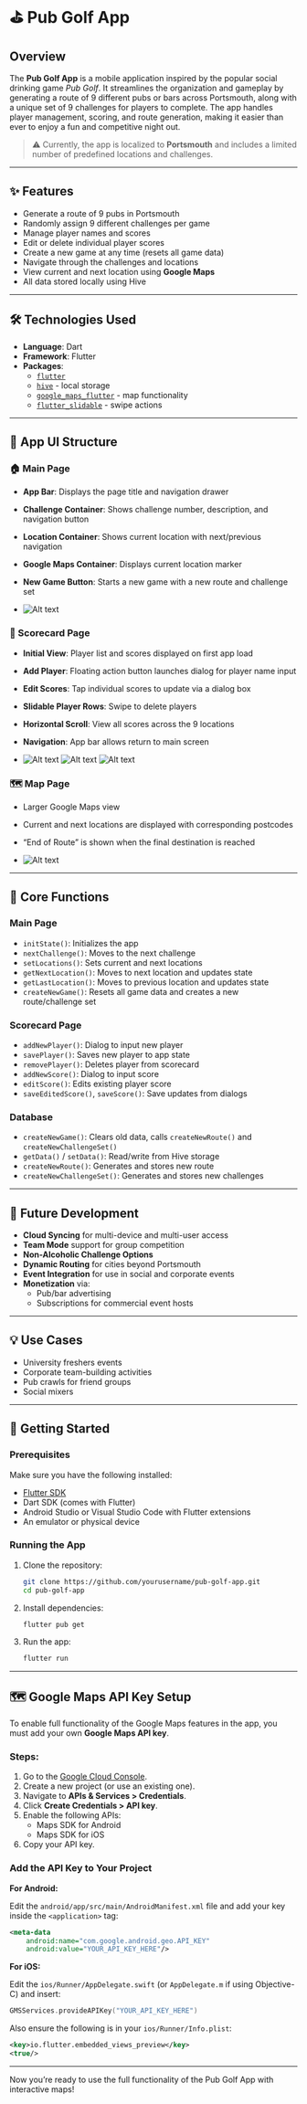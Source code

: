 
# ⛳ Pub Golf App

## Overview

The **Pub Golf App** is a mobile application inspired by the popular social drinking game *Pub Golf*. It streamlines the organization and gameplay by generating a route of 9 different pubs or bars across Portsmouth, along with a unique set of 9 challenges for players to complete. The app handles player management, scoring, and route generation, making it easier than ever to enjoy a fun and competitive night out.

> ⚠️ Currently, the app is localized to **Portsmouth** and includes a limited number of predefined locations and challenges.

---

## ✨ Features

- Generate a route of 9 pubs in Portsmouth
- Randomly assign 9 different challenges per game
- Manage player names and scores
- Edit or delete individual player scores
- Create a new game at any time (resets all game data)
- Navigate through the challenges and locations
- View current and next location using **Google Maps**
- All data stored locally using Hive

---

## 🛠️ Technologies Used

- **Language**: Dart
- **Framework**: Flutter
- **Packages**:
  - [`flutter`](https://flutter.dev/)
  - [`hive`](https://pub.dev/packages/hive) - local storage
  - [`google_maps_flutter`](https://pub.dev/packages/google_maps_flutter) - map functionality
  - [`flutter_slidable`](https://pub.dev/packages/flutter_slidable) - swipe actions

---

## 📱 App UI Structure

### 🏠 Main Page

- **App Bar**: Displays the page title and navigation drawer
- **Challenge Container**: Shows challenge number, description, and navigation button
- **Location Container**: Shows current location with next/previous navigation
- **Google Maps Container**: Displays current location marker
- **New Game Button**: Starts a new game with a new route and challenge set
  
- ![Alt text](images/MainPage.PNG)
  
### 📝 Scorecard Page

- **Initial View**: Player list and scores displayed on first app load
- **Add Player**: Floating action button launches dialog for player name input
- **Edit Scores**: Tap individual scores to update via a dialog box
- **Slidable Player Rows**: Swipe to delete players
- **Horizontal Scroll**: View all scores across the 9 locations
- **Navigation**: App bar allows return to main screen

- ![Alt text](images/AddingScores.PNG) ![Alt text](images/DeletingScores.PNG) ![Alt text](images/EmptyScoreCard.PNG)

### 🗺️ Map Page

- Larger Google Maps view
- Current and next locations are displayed with corresponding postcodes
- “End of Route” is shown when the final destination is reached

- ![Alt text](images/MapPage.PNG)
---

## 🔁 Core Functions

### Main Page
- `initState()`: Initializes the app
- `nextChallenge()`: Moves to the next challenge
- `setLocations()`: Sets current and next locations
- `getNextLocation()`: Moves to next location and updates state
- `getLastLocation()`: Moves to previous location and updates state
- `createNewGame()`: Resets all game data and creates a new route/challenge set

### Scorecard Page
- `addNewPlayer()`: Dialog to input new player
- `savePlayer()`: Saves new player to app state
- `removePlayer()`: Deletes player from scorecard
- `addNewScore()`: Dialog to input score
- `editScore()`: Edits existing player score
- `saveEditedScore()`, `saveScore()`: Save updates from dialogs

### Database
- `createNewGame()`: Clears old data, calls `createNewRoute()` and `createNewChallengeSet()`
- `getData()` / `setData()`: Read/write from Hive storage
- `createNewRoute()`: Generates and stores new route
- `createNewChallengeSet()`: Generates and stores new challenges

---

## 🚀 Future Development

- **Cloud Syncing** for multi-device and multi-user access
- **Team Mode** support for group competition
- **Non-Alcoholic Challenge Options**
- **Dynamic Routing** for cities beyond Portsmouth
- **Event Integration** for use in social and corporate events
- **Monetization** via:
  - Pub/bar advertising
  - Subscriptions for commercial event hosts

---

## 💡 Use Cases

- University freshers events
- Corporate team-building activities
- Pub crawls for friend groups
- Social mixers

---

## 🚀 Getting Started

### Prerequisites

Make sure you have the following installed:

- [Flutter SDK](https://docs.flutter.dev/get-started/install)
- Dart SDK (comes with Flutter)
- Android Studio or Visual Studio Code with Flutter extensions
- An emulator or physical device

### Running the App

1. Clone the repository:
   ```bash
   git clone https://github.com/yourusername/pub-golf-app.git
   cd pub-golf-app
   ```

2. Install dependencies:
   ```bash
   flutter pub get
   ```

3. Run the app:
   ```bash
   flutter run
   ```

---

## 🗺️ Google Maps API Key Setup

To enable full functionality of the Google Maps features in the app, you must add your own **Google Maps API key**.

### Steps:

1. Go to the [Google Cloud Console](https://console.cloud.google.com/).
2. Create a new project (or use an existing one).
3. Navigate to **APIs & Services > Credentials**.
4. Click **Create Credentials > API key**.
5. Enable the following APIs:
   - Maps SDK for Android
   - Maps SDK for iOS
6. Copy your API key.

### Add the API Key to Your Project

**For Android:**

Edit the `android/app/src/main/AndroidManifest.xml` file and add your key inside the `<application>` tag:

```xml
<meta-data
    android:name="com.google.android.geo.API_KEY"
    android:value="YOUR_API_KEY_HERE"/>
```

**For iOS:**

Edit the `ios/Runner/AppDelegate.swift` (or `AppDelegate.m` if using Objective-C) and insert:

```swift
GMSServices.provideAPIKey("YOUR_API_KEY_HERE")
```

Also ensure the following is in your `ios/Runner/Info.plist`:

```xml
<key>io.flutter.embedded_views_preview</key>
<true/>
```

---

Now you’re ready to use the full functionality of the Pub Golf App with interactive maps!

